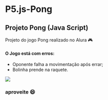 # P5.js-Pong
## Projeto Pong (Java Script)
Projeto do jogo Pong realizado no Alura 🎮

#### O Jogo está com erros: #####
- Oponente falha a movimentação após errar;
- Bolinha prende na raquete.

![](https://media1.tenor.com/m/wBJcZa97i3IAAAAC/hollow-knight.gif)

### aproveite 😄
